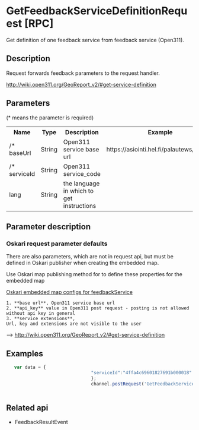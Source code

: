 # GetFeedbackServiceDefinitionRequest [RPC]

Get definition of one feedback service  from feedback service (Open311).

## Description

Request forwards feedback parameters to the request handler.

http://wiki.open311.org/GeoReport_v2/#get-service-definition

## Parameters

(* means the parameter is required)

<table class="table">
<tr>
  <th> Name</th><th> Type</th><th> Description</th><th> Example</th><th> Details</th>
</tr>
<tr>
  <td>/* baseUrl </td><td> String </td><td> Open311 service base url</td><td>https://asiointi.hel.fi/palautews/rest/v1 </td><td> </td>
</tr>
<tr>
  <td>/* serviceId </td><td> String </td><td> Open311 service_code</td><td></td><td>http://wiki.open311.org/GeoReport_v2/#get-service-definition</td>
</tr>
<tr>
  <td> lang </td><td> String </td><td> the language in which to get instructions </td><td> </td><td> </td>
</tr>
</table>


## Parameter description


### Oskari request parameter defaults
There are also parameters, which are not in request api, but must be defined in Oskari publisher when creating the embedded map.

Use Oskari map publishing method for to define these properties for the embedded map

<u>Oskari embedded map configs for feedbackService</u>

    1. **base url**, Open311 service base url
    2. **api_key** value in Open311 post request - posting is not allowed without api key in general
    3. **service extensions**,
    Url, key and extensions are not visible to the user

 --> http://wiki.open311.org/GeoReport_v2/#get-service-definition




## Examples

```javascript
   var data = {                                
                                "serviceId":"4ffa4c69601827691b000018"
                                };
                                channel.postRequest('GetFeedbackServiceDefinitionRequest', [data]);
            
```

## Related api

- FeedbackResultEvent